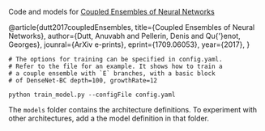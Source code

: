 Code and models for [Coupled Ensembles of Neural Networks](http://arxiv.org/abs/1709.06053) 

  @article{dutt2017coupledEnsembles,
    title={Coupled Ensembles of Neural Networks},
    author={Dutt, Anuvabh and Pellerin, Denis and Qu{\'}enot, Georges},
    jounral={ArXiv e-prints},
    eprint={1709.06053},
    year={2017},
  }


```
# The options for training can be specified in config.yaml.
# Refer to the file for an example. It shows how to train a 
# a couple ensemble with `E` branches, with a basic block 
# of DenseNet-BC depth=100, growthRate=12

python train_model.py --configFile config.yaml
```


The `models` folder contains the architecture definitions. To
experiment with other architectures, add a the model definition
in that folder.
